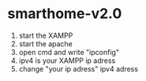 # smarthome-v2.0
1) start the XAMPP
2) start the apache
3) open cmd and write "ipconfig"
4) ipv4 is your XAMPP ip adress
5) change "your ip adress" ipv4 adress
 
